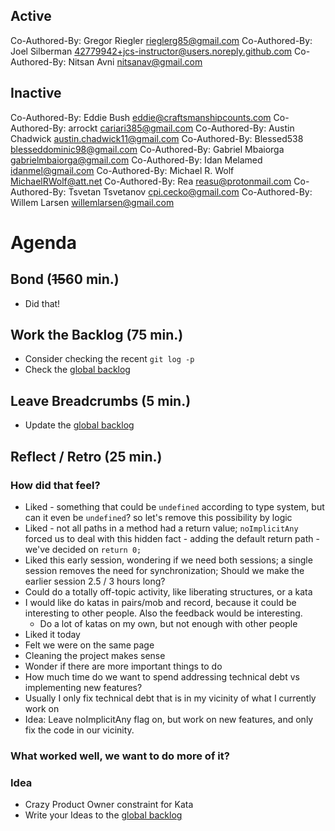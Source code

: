 ## Active

Co-Authored-By: Gregor Riegler <rieglerg85@gmail.com>
Co-Authored-By: Joel Silberman <42779942+jcs-instructor@users.noreply.github.com>
Co-Authored-By: Nitsan Avni <nitsanav@gmail.com>

## Inactive

Co-Authored-By: Eddie Bush <eddie@craftsmanshipcounts.com>
Co-Authored-By: arrockt <cariari385@gmail.com>
Co-Authored-By: Austin Chadwick <austin.chadwick11@gmail.com>
Co-Authored-By: Blessed538 <blesseddominic98@gmail.com>
Co-Authored-By: Gabriel Mbaiorga <gabrielmbaiorga@gmail.com>
Co-Authored-By: Idan Melamed <idanmel@gmail.com>
Co-Authored-By: Michael R. Wolf <MichaelRWolf@att.net>
Co-Authored-By: Rea <reasu@protonmail.com>
Co-Authored-By: Tsvetan Tsvetanov <cpi.cecko@gmail.com>
Co-Authored-By: Willem Larsen <willemlarsen@gmail.com>

# Agenda

## Bond (~~15~~60 min.)

-   Did that!

## Work the Backlog (75 min.)

-   Consider checking the recent `git log -p`
-   Check the [global backlog](../docs/backlog.md)

## Leave Breadcrumbs (5 min.)

-   Update the [global backlog](../docs/backlog.md)

## Reflect / Retro (25 min.)

### How did that feel?

-   Liked - something that could be `undefined` according to type system, but can it even be `undefined`? so let's remove this possibility by logic
-   Liked - not all paths in a method had a return value; `noImplicitAny` forced us to deal with this hidden fact - adding the default return path - we've decided on `return 0;`
-   Liked this early session, wondering if we need both sessions; a single session removes the need for synchronization; Should we make the earlier session 2.5 / 3 hours long?
-   Could do a totally off-topic activity, like liberating structures, or a kata
-   I would like do katas in pairs/mob and record, because it could be interesting to other people. Also the feedback would be interesting.
    -   Do a lot of katas on my own, but not enough with other people
-   Liked it today
-   Felt we were on the same page
-   Cleaning the project makes sense
-   Wonder if there are more important things to do
-   How much time do we want to spend addressing technical debt vs implementing new features?
-   Usually I only fix technical debt that is in my vicinity of what I currently work on
-   Idea: Leave noImplicitAny flag on, but work on new features, and only fix the code in our vicinity.

### What worked well, we want to do more of it?

### Idea

-   Crazy Product Owner constraint for Kata
-   Write your Ideas to the [global backlog](../docs/backlog.md)
